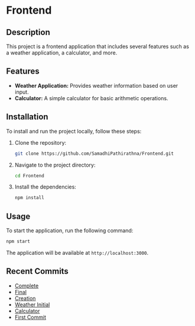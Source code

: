 # Frontend

## Description
This project is a frontend application that includes several features such as a weather application, a calculator, and more. 

## Features
- **Weather Application:** Provides weather information based on user input.
- **Calculator:** A simple calculator for basic arithmetic operations.

## Installation
To install and run the project locally, follow these steps:

1. Clone the repository:
   ```bash
   git clone https://github.com/SamadhiPathirathna/Frontend.git
   ```
2. Navigate to the project directory:
   ```bash
   cd Frontend
   ```
3. Install the dependencies:
   ```bash
   npm install
   ```

## Usage
To start the application, run the following command:
```bash
npm start
```
The application will be available at `http://localhost:3000`.

## Recent Commits
- [Complete](https://github.com/SamadhiPathirathna/Frontend/commit/c8da6ccd14230f934fc7dc26c18b0a3c796543f6)
- [Final](https://github.com/SamadhiPathirathna/Frontend/commit/96e8b9fda5b53106f74048e2346447f291e290cc)
- [Creation](https://github.com/SamadhiPathirathna/Frontend/commit/5ecd2065045537f68dd724fc89633d18459eae56)
- [Weather Initial](https://github.com/SamadhiPathirathna/Frontend/commit/977d87b1d9ff67a091be7143e3887569c553ff05)
- [Calculator](https://github.com/SamadhiPathirathna/Frontend/commit/93f3bb0cdc4bae00364f841aef72dc6cf422e0ec)
- [First Commit](https://github.com/SamadhiPathirathna/Frontend/commit/5247484a07324db7b9f8444811e5012179b3cd08)
